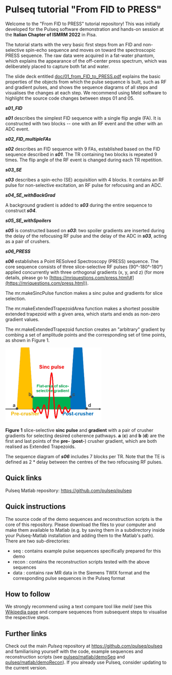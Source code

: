 # Pulseq tutorial "From FID to PRESS"

Welcome to the "From FID to PRESS" tutorial repository! This was initially developed for the Pulseq software demonstration and hands-on session at the **Italian Chapter of ISMRM 2022** in Pisa.

The tutorial starts with the very basic first steps from an FID and non-selective spin-echo sequence and moves on toward the spectroscopic PRESS sequence. The raw data were acquired in a fat-water phantom, which explains the appearance of the off-center press spectrum, which was deliberately placed to capture both fat and water.

The slide deck entitled [doc/01_from_FID_to_PRESS.pdf](doc/01_from_FID_to_PRESS.pdf) explains the basic properties of the objects from which the pulse sequence is built, 
such as RF and gradient pulses, and shows the sequence diagrams of all
steps and visualises the changes at each step. We recommend using Meld
software to highlight the source code changes between steps 01 and 05.

***s01\_FID***

***s01*** describes the simplest FID sequence with a single flip angle
(FA). It is constructed with two blocks -- one with an RF event and the
other with an ADC event.

***s02\_FID\_multipleFAs***

***s02*** describes an FID sequence with 9 FAs, established based on the
FID sequence described in ***s01***. The TR containing two blocks is
repeated 9 times. The flip angle of the RF event is changed during each
TR repetition.

***s03\_SE***

***s03*** describes a spin-echo (SE) acquisition with 4 blocks. It
contains an RF pulse for non-selective excitation, an RF pulse for
refocusing and an ADC.

***s04\_SE\_withBackGrad***

A background gradient is added to ***s03*** during the entire sequence
to construct ***s04***.

***s05\_SE\_withSpoilers***

***s05*** is constructed based on ***s03***: two spoiler gradients are
inserted during the delay of the refocusing RF pulse and the delay of
the ADC in ***s03***, acting as a pair of crushers.

***s06\_PRESS***

***s06*** establishes a Point RESolved Spectroscopy (PRESS) sequence.
The core sequence consists of three slice-selective RF pulses
(90°-180°-180°) applied concurrently with three orthogonal gradients (x,
y, and z) (for more details, please go to
[https://mriquestions.com/press.html\#](https://mriquestions.com/press.html)).

The mr.makeSincPulse function makes a sinc pulse and gradients for slice
selection.

The mr.makeExtendedTrapezoidArea function makes a shortest possible
extended trapezoid with a given area, which starts and ends as non-zero
gradient values.

The mr.makeExtendedTrapezoid function creates an "arbitrary" gradient by
combing a set of amplitude points and the corresponding set of time
points, as shown in Figure 1.

<img src="doc/Fig_1.png" width="300">

**Figure** **1** slice-selective **sinc pulse** and **gradient** with a
pair of crusher gradients for selecting desired coherence pathways.
**a** (**c**) and **b** (**d**) are the first and last points of the
**pre-** (**post-**) crusher gradient, which are both realised as
Extended Trapezoids.

The sequence diagram of ***s06*** includes 7 blocks per TR. Note that the TE is
defined as 2 \* delay between the centres of the two refocusing RF
pulses.

## Quick links

Pulseq Matlab repository: 
https://github.com/pulseq/pulseq

## Quick instructions

The source code of the demo sequences and reconstruction scripts is the core of this repository. Please download the files to your computer and make them available to Matlab (e.g. by saving them in a subdirectory inside your Pulseq-Matlab installation and adding them to the Matlab's path). There are two sub-directories:

* seq : contains example pulse sequences specifically prepared for this demo
* recon : contains the reconstruction scripts tested with the above sequences
* data : contains raw MR data in the Siemens TWIX format and the corresponding pulse sequences in the Pulseq format

## How to follow 

We strongly recommend using a text compare tool like *meld* (see this [Wikipedia page](https://en.wikipedia.org/wiki/Meld_(software)) and compare sequences from subsequent steps to visualise the respective steps.

## Further links

Check out the main *Pulseq* repository at https://github.com/pulseq/pulseq and familiarising yourself with the code, example sequences and reconstruction scripts (see 
[pulseq/matlab/demoSeq](https://github.com/pulseq/pulseq/tree/master/matlab/demoSeq) and [pulseq/matlab/demoRecon](https://github.com/pulseq/pulseq/tree/master/matlab/demoRecon)). If you already use Pulseq, consider updating to the current version.



